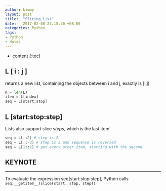 ```yaml
---
author: kimmy
layout: post
title:  "Slicing List"
date:   2017-02-08 23:15:36 +08:00
categories: Python
tags:
- Python
- Notes
---
```


* content
{:toc}



## L [ i : j ]
returns a new list, containing the objects between i and j, exactly is [i,j)
```python
n = len(L)
item = L[index]
seq = L[start:stop]
```  

## L [start:stop:step]  
Lists also support slice *steps*, which is the last item!  
```python
seq = L[::2] # step is 2
seq = L[::-3] # step is 3 and sequence is reversed
seq = L[1::2] # get every other item, starting with the second
```    

## KEYNOTE
---
To evaluate the expression seq[start:stop:step], Python calls `seq.__getitem__(slice(start, stop, step))`
